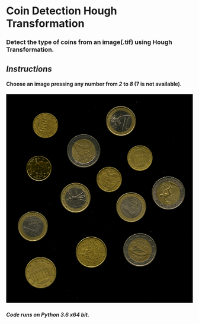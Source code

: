 # Coin Detection Hough Transformation
 
### Detect the type of coins from an image(.tif) using Hough Transformation.

## *Instructions*
#### Choose an image pressing any number from *2* to *8* (7 is not available).

![](images/coins002.tif)

##### Code runs on Python 3.6 x64 bit.
